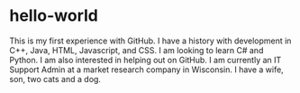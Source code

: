 # hello-world
This is my first experience with GitHub.
I have a history with development in C++, Java, HTML, Javascript, and CSS.
I am looking to learn C# and Python. I am also interested in helping out on GitHub.
I am currently an IT Support Admin at a market research company in Wisconsin.
I have a wife, son, two cats and a dog.
